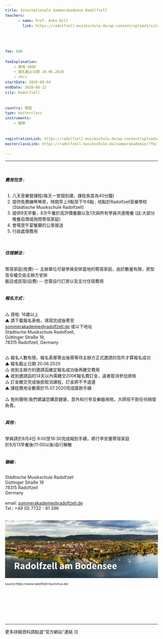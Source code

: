 ```yaml
---
title: Internationale Sommerakademie Radolfzell
teachers:
      - name: Prof. Anke Dill
        link: https://radolfzell-musikschule.de/wp-content/uploads/sites/3/2020/01/2020_Summer_Academy_e.pdf




fee: 680

feeExplanation: 
    - 費用 680€
    - 報名截止日期 20.06.2020
    - <hr>
startDate: 2020-08-04
endDate: 2020-08-12
city: Radolfzell
      

country: 德國
type: masterclass
instruments:
    - 鋼琴
    

registrationLink: https://radolfzell-musikschule.de/wp-content/uploads/sites/3/2020/01/Registration_engl.pdf
masterclassLink: https://radolfzell-musikschule.de/sommerakademie/?fbclid=IwAR3GaB175GMCOStqC9Zto0skcZj3gaMBlCphJuAViC2huvPVo8nqMkC8IRA
    
---
```

<hr><br>

###### __費用包含 :__<br> 

1) 八天音樂營課程(每天一堂個別課，課程長度為40分鐘)<br>
2) 提供免費練琴琴房，時間早上9點至下午6點 ; 地點於Radolfzell音樂學校(Städtische Musikschule Radolfzell)<br>
3) 提供9天早餐，8次午餐於高評價餐廳以及1次與所有學員共進晚餐 (註:大部分晚餐自理或詢問寄宿家庭)<br>
4) 會場至午宴餐廳的公車接送<br>
5) 行政處理費用<br>

<br> 

###### __住宿辦法 :__<br>
寄宿家庭(免費) -- 主辦單位可替學員安排當地的寄宿家庭，由於數量有限，房型皆全權交由主辦方安排<br>
飯店或民宿(自費) -- 您需自行訂房以及支付住宿費用<br>
<br> 
###### __報名方式 :__<br>
△ 資格: 16歲以上<br>
▲ 請下載報名表格，填寫完成後寄至<br>
sommerakademie@radolfzell.de 或以下地址<br> 
Städtische Musikschule Radolfzell,<br>
Güttinger Straße 19,<br>
78315 Radolfzell, Germany<br>

<br>
△ 報名人數有限，報名表單寄出後需等待主辦方正式邀請的信件才算報名成功<br>
▲ 報名截止日期 20.06.2020<br>
△ 收到主辦方的邀請函確定報名成功後再繳交費用<br>
▲ 收到邀請函的14天以內需繳交200€報名費訂金，違者取消參加資格<br>
△ 訂金繳交完成後欲取消課程，訂金將不予退還<br>
▲ 課程費用全數需於15.07.2020完成匯款手續<br>
<br>
△ 免則聲明:我們建議您購買健康，意外和行李及樂器保險。大師班不對任何損壞負責。<br>

<br>

###### __其他 :__<br>
學員請於8月4日 9:00至16:30完成報到手續，將行李安置寄宿家庭<br>
於8月13早餐後(11:00以後)自行解散<br>
<br>

###### __聯絡 :__<br>
 Städtische Musikschule Radolfzell<br> 
 Güttinger Straße 19 <br>
 78315 Radolfzell<br>
 Germany<br>
<br>
email: sommerakademie@radolfzell.de<br>
Tel.: +49 (0) 7732 - 81 396<br>
<br>

<img src="/assets/img/radofzell-am-Bodensee.png" class="img-fluid" alt="...">
<P style="font-size: 10px">source:https://www.radolfzell-tourismus.de/</P>

<br>
<br>
<br>
<br>
<br>
<br>
<hr>
更多詳細資料請點選"官方網站"連結 😊
